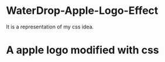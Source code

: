 # WaterDrop-Apple-Logo-Effect
 It is a representation of my css idea.
# A apple logo modified with css

